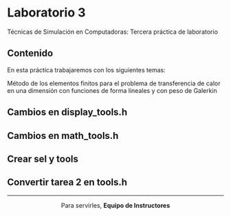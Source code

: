 # Laboratorio 3
Técnicas de Simulación en Computadoras: Tercera práctica de laboratorio 

## Contenido
En esta práctica trabajaremos con los siguientes temas:

Método de los elementos finitos para el problema de transferencia de calor
en una dimensión con funciones de forma lineales y con peso de Galerkin

## Cambios en display_tools.h
## Cambios en math_tools.h
## Crear sel y tools
## Convertir tarea 2 en tools.h

<hr>
<p align="center">Para servirles, <strong>Equipo de Instructores</strong> </p>

